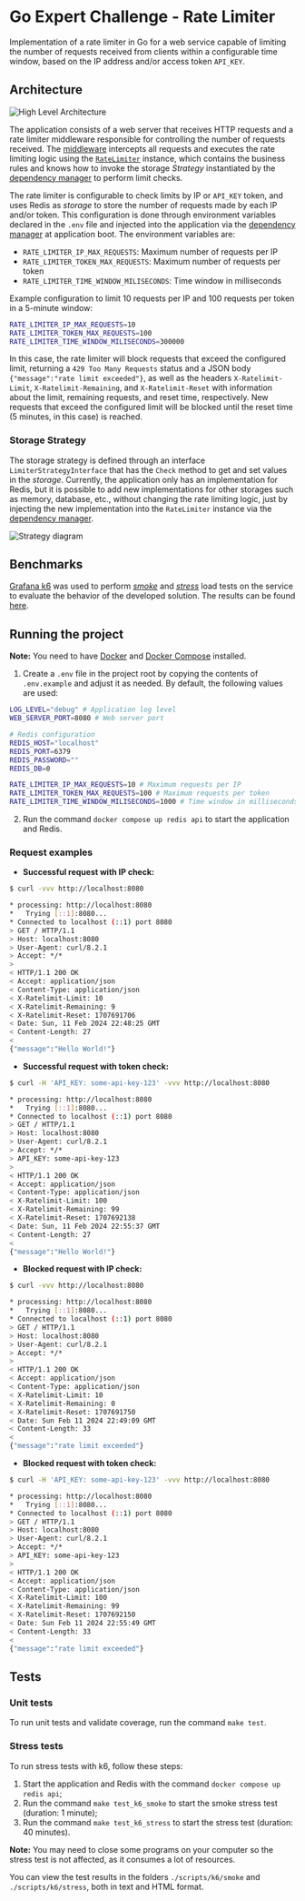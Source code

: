 # Go Expert Challenge - Rate Limiter

Implementation of a rate limiter in Go for a web service capable of limiting the number of requests received from clients within a configurable time window, based on the IP address and/or access token `API_KEY`.

## Architecture

![High Level Architecture](docs/diagram/high-level-diagram.png)

The application consists of a web server that receives HTTP requests and a rate limiter middleware responsible for controlling the number of requests received. The [middleware](internal/infra/web/middlewares/ratelimiter.go) intercepts all requests and executes the rate limiting logic using the [`RateLimiter`](internal/pkg/ratelimiter/limiter.go) instance, which contains the business rules and knows how to invoke the storage _Strategy_ instantiated by the [dependency manager](internal/pkg/dependencyinjector/injector.go) to perform limit checks.

The rate limiter is configurable to check limits by IP or `API_KEY` token, and uses Redis as _storage_ to store the number of requests made by each IP and/or token. This configuration is done through environment variables declared in the `.env` file and injected into the application via the [dependency manager](internal/pkg/dependencyinjector/injector.go) at application boot. The environment variables are:

- `RATE_LIMITER_IP_MAX_REQUESTS`: Maximum number of requests per IP
- `RATE_LIMITER_TOKEN_MAX_REQUESTS`: Maximum number of requests per token
- `RATE_LIMITER_TIME_WINDOW_MILISECONDS`: Time window in milliseconds

Example configuration to limit 10 requests per IP and 100 requests per token in a 5-minute window:

```sh
RATE_LIMITER_IP_MAX_REQUESTS=10
RATE_LIMITER_TOKEN_MAX_REQUESTS=100
RATE_LIMITER_TIME_WINDOW_MILISECONDS=300000
```

In this case, the rate limiter will block requests that exceed the configured limit, returning a `429 Too Many Requests` status and a JSON body `{"message":"rate limit exceeded"}`, as well as the headers `X-Ratelimit-Limit`, `X-Ratelimit-Remaining`, and `X-Ratelimit-Reset` with information about the limit, remaining requests, and reset time, respectively. New requests that exceed the configured limit will be blocked until the reset time (5 minutes, in this case) is reached.

### Storage Strategy

The storage strategy is defined through an interface `LimiterStrategyInterface` that has the `Check` method to get and set values in the _storage_. Currently, the application only has an implementation for Redis, but it is possible to add new implementations for other storages such as memory, database, etc., without changing the rate limiting logic, just by injecting the new implementation into the `RateLimiter` instance via the [dependency manager](internal/pkg/dependencyinjector/injector.go).

![Strategy diagram](docs/diagram/strategy-diagram.png)

## Benchmarks

[Grafana k6](https://k6.io/) was used to perform [_smoke_](https://grafana.com/docs/k6/latest/testing-guides/test-types/smoke-testing/) and [_stress_](https://grafana.com/docs/k6/latest/testing-guides/test-types/stress-testing/) load tests on the service to evaluate the behavior of the developed solution. The results can be found [here](BENCHMARKS.md).

## Running the project

**Note:** You need to have [Docker](https://www.docker.com/) and [Docker Compose](https://docs.docker.com/compose/) installed.

1. Create a `.env` file in the project root by copying the contents of `.env.example` and adjust it as needed. By default, the following values are used:

```sh
LOG_LEVEL="debug" # Application log level
WEB_SERVER_PORT=8080 # Web server port

# Redis configuration
REDIS_HOST="localhost"
REDIS_PORT=6379
REDIS_PASSWORD=""
REDIS_DB=0

RATE_LIMITER_IP_MAX_REQUESTS=10 # Maximum requests per IP
RATE_LIMITER_TOKEN_MAX_REQUESTS=100 # Maximum requests per token
RATE_LIMITER_TIME_WINDOW_MILISECONDS=1000 # Time window in milliseconds
```

2. Run the command `docker compose up redis api` to start the application and Redis.

### Request examples

- **Successful request with IP check:**

```sh
$ curl -vvv http://localhost:8080

* processing: http://localhost:8080
*   Trying [::1]:8080...
* Connected to localhost (::1) port 8080
> GET / HTTP/1.1
> Host: localhost:8080
> User-Agent: curl/8.2.1
> Accept: */*
> 
< HTTP/1.1 200 OK
< Accept: application/json
< Content-Type: application/json
< X-Ratelimit-Limit: 10
< X-Ratelimit-Remaining: 9
< X-Ratelimit-Reset: 1707691706
< Date: Sun, 11 Feb 2024 22:48:25 GMT
< Content-Length: 27
< 
{"message":"Hello World!"}
```

- **Successful request with token check:**

```sh
$ curl -H 'API_KEY: some-api-key-123' -vvv http://localhost:8080

* processing: http://localhost:8080
*   Trying [::1]:8080...
* Connected to localhost (::1) port 8080
> GET / HTTP/1.1
> Host: localhost:8080
> User-Agent: curl/8.2.1
> Accept: */*
> API_KEY: some-api-key-123
> 
< HTTP/1.1 200 OK
< Accept: application/json
< Content-Type: application/json
< X-Ratelimit-Limit: 100
< X-Ratelimit-Remaining: 99
< X-Ratelimit-Reset: 1707692138
< Date: Sun, 11 Feb 2024 22:55:37 GMT
< Content-Length: 27
< 
{"message":"Hello World!"}
```

- **Blocked request with IP check:**

```sh
$ curl -vvv http://localhost:8080

* processing: http://localhost:8080
*   Trying [::1]:8080...
* Connected to localhost (::1) port 8080
> GET / HTTP/1.1
> Host: localhost:8080
> User-Agent: curl/8.2.1
> Accept: */*
> 
< HTTP/1.1 200 OK
< Accept: application/json
< Content-Type: application/json
< X-Ratelimit-Limit: 10
< X-Ratelimit-Remaining: 0
< X-Ratelimit-Reset: 1707691750
< Date: Sun Feb 11 2024 22:49:09 GMT
< Content-Length: 33
< 
{"message":"rate limit exceeded"}
```

- **Blocked request with token check:**

```sh
$ curl -H 'API_KEY: some-api-key-123' -vvv http://localhost:8080

* processing: http://localhost:8080
*   Trying [::1]:8080...
* Connected to localhost (::1) port 8080
> GET / HTTP/1.1
> Host: localhost:8080
> User-Agent: curl/8.2.1
> Accept: */*
> API_KEY: some-api-key-123
> 
< HTTP/1.1 200 OK
< Accept: application/json
< Content-Type: application/json
< X-Ratelimit-Limit: 100
< X-Ratelimit-Remaining: 99
< X-Ratelimit-Reset: 1707692150
< Date: Sun Feb 11 2024 22:55:49 GMT
< Content-Length: 33
< 
{"message":"rate limit exceeded"}
```

## Tests

### Unit tests

To run unit tests and validate coverage, run the command `make test`.

### Stress tests

To run stress tests with k6, follow these steps:

1. Start the application and Redis with the command `docker compose up redis api`;
2. Run the command `make test_k6_smoke` to start the smoke stress test (duration: 1 minute);
3. Run the command `make test_k6_stress` to start the stress test (duration: 40 minutes).

**Note:** You may need to close some programs on your computer so the stress test is not affected, as it consumes a lot of resources.

You can view the test results in the folders `./scripts/k6/smoke` and `./scripts/k6/stress`, both in text and HTML format.